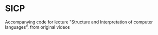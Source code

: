 # SICP
 Accompanying code for lecture "Structure and Interpretation of computer languages", from original videos

